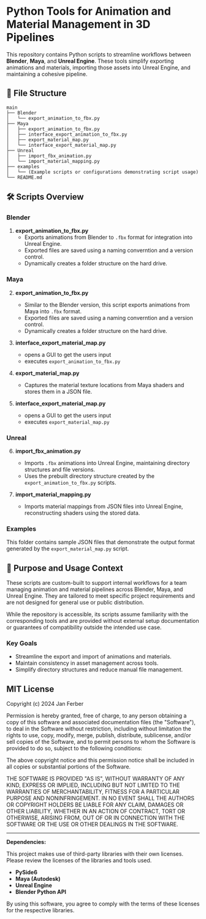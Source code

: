 # Python Tools for Animation and Material Management in 3D Pipelines

This repository contains Python scripts to streamline workflows between **Blender**, **Maya**, and **Unreal Engine**. These tools simplify exporting animations and materials, importing those assets into Unreal Engine, and maintaining a cohesive pipeline.

## 📂 File Structure

```plaintext
main
├── Blender
│   └── export_animation_to_fbx.py
├── Maya
│   ├── export_animation_to_fbx.py
│   ├── interface_export_animation_to_fbx.py
│   ├── export_material_map.py
│   └── interface_export_material_map.py
├── Unreal
│   ├── import_fbx_animation.py
│   └── import_material_mapping.py
├── examples
│   └── (Example scripts or configurations demonstrating script usage)
└── README.md
```

## 🛠️ Scripts Overview

### Blender
1. **export_animation_to_fbx.py**  
   - Exports animations from Blender to `.fbx` format for integration into Unreal Engine.
   - Exported files are saved using a naming converntion and a version control.
   - Dynamically creates a folder structure on the hard drive.

### Maya
2. **export_animation_to_fbx.py**  
   - Similar to the Blender version, this script exports animations from Maya into `.fbx` format.
   - Exported files are saved using a naming converntion and a version control.
   - Dynamically creates a folder structure on the hard drive.
  
   
3. **interface_export_material_map.py**  
   - opens a GUI to get the users input
   - executes `export_animation_to_fbx.py`
     
4. **export_material_map.py**  
   - Captures the material texture locations from Maya shaders and stores them in a JSON file.
  
5. **interface_export_material_map.py**  
   - opens a GUI to get the users input
   - executes `export_material_map.py`

### Unreal
6. **import_fbx_animation.py**  
   - Imports `.fbx` animations into Unreal Engine, maintaining directory structures and file versions.
   - Uses the prebuilt directory structure created by the `export_animation_to_fbx.py` scripts.

6. **import_material_mapping.py**  
   - Imports material mappings from JSON files into Unreal Engine, reconstructing shaders using the stored data.

### Examples
This folder contains sample JSON files that demonstrate the output format generated by the `export_material_map.py` script.


## 🔧 Purpose and Usage Context

These scripts are custom-built to support internal workflows for a team managing animation and material pipelines across Blender, Maya, and Unreal Engine. They are tailored to meet specific project requirements and are not designed for general use or public distribution.

While the repository is accessible, its scripts assume familiarity with the corresponding tools and are provided without external setup documentation or guarantees of compatibility outside the intended use case.

### Key Goals
- Streamline the export and import of animations and materials.
- Maintain consistency in asset management across tools.
- Simplify directory structures and reduce manual file management.


## MIT License

Copyright (c) 2024 Jan Ferber

Permission is hereby granted, free of charge, to any person obtaining a copy
of this software and associated documentation files (the "Software"), to deal
in the Software without restriction, including without limitation the rights to
use, copy, modify, merge, publish, distribute, sublicense, and/or sell copies of
the Software, and to permit persons to whom the Software is provided to do so,
subject to the following conditions:

The above copyright notice and this permission notice shall be included in all copies
or substantial portions of the Software.

THE SOFTWARE IS PROVIDED "AS IS", WITHOUT WARRANTY OF ANY KIND, EXPRESS OR
IMPLIED, INCLUDING BUT NOT LIMITED TO THE WARRANTIES OF MERCHANTABILITY, FITNESS
FOR A PARTICULAR PURPOSE AND NONINFRINGEMENT. IN NO EVENT SHALL THE AUTHORS OR
COPYRIGHT HOLDERS BE LIABLE FOR ANY CLAIM, DAMAGES OR OTHER LIABILITY, WHETHER IN
AN ACTION OF CONTRACT, TORT OR OTHERWISE, ARISING FROM, OUT OF OR IN CONNECTION
WITH THE SOFTWARE OR THE USE OR OTHER DEALINGS IN THE SOFTWARE.

---
**Dependencies:**

This project makes use of third-party libraries with their own licenses. Please review the licenses of the libraries and tools used.

- **PySide6**
- **Maya (Autodesk)**
- **Unreal Engine**
- **Blender Python API**

By using this software, you agree to comply with the terms of these licenses for the respective libraries.

